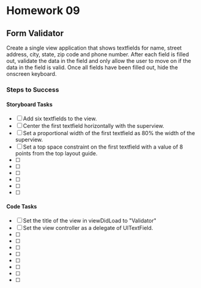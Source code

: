 # Homework 09

## Form Validator

Create a single view application that shows textfields for name, street address, city, state, zip code and phone number. After each field is filled out, validate the data in the field and only allow the user to move on if the data in the field is valid. Once all fields have been filled out, hide the onscreen keyboard.

### Steps to Success

#### Storyboard Tasks
* [ ] Add six textfields to the view.
* [ ] Center the first textfield horizontally with the superview.
* [ ] Set a proportional width of the first textfield as 80% the width of the superview.
* [ ] Set a top space constraint on the first textfield with a value of 8 points from the top layout guide.
* [ ] 
* [ ] 
* [ ] 
* [ ] 
* [ ] 
* [ ] 

#### Code Tasks

* [ ] Set the title of the view in viewDidLoad to "Validator"
* [ ] Set the view controller as a delegate of UITextField.
* [ ] 
* [ ] 
* [ ] 
* [ ] 
* [ ] 
* [ ] 
* [ ] 
* [ ] 
